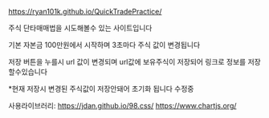 https://ryan101k.github.io/QuickTradePractice/

주식 단타매매법을 시도해볼수 있는 사이트입니다

기본 자본금 100만원에서 시작하며 3초마다 주식 값이 변경됩니다

저장 버튼을 누를시 url 값이 변경되며 url값에 보유주식이 저장되어 링크로 정보를 저장할수있습니다

*현재 저장시 변경된 주식값이 저장안돼어 초기화 됩니다 수정중


사용라이브러리: https://jdan.github.io/98.css/
               https://www.chartjs.org/
